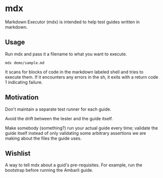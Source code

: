 mdx
===

Markdown Executor (mdx) is intended to help test guides written in markdown.

Usage
---

Run mdx and pass it a filename to what you want to execute.

```shell
mdx demo/sample.md
```

It scans for blocks of code in the markdown labeled shell and tries to execute them. If it encounters any errors in the sh, it exits with a return code 1 indicating failure.

Motivation
---

Don't maintain a separate test runner for each guide.

Avoid the drift between the tester and the guide itself.

Make somebody (something?) run your actual guide every time; validate the guide itself instead of only validating some arbitrary assertions we are making about the files the guide uses.

Wishlist
---

A way to tell mdx about a guid's pre-requisites. For example, run the bootstrap before running the Ambarli guide.